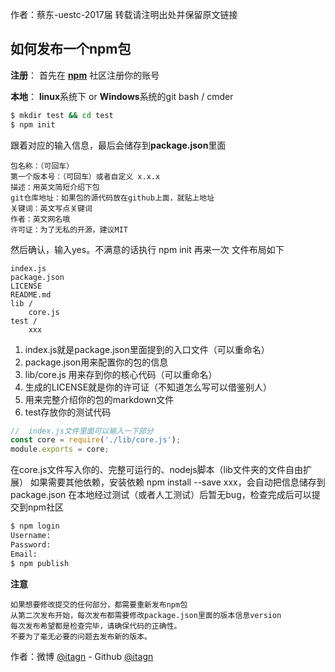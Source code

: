 ﻿作者：蔡东-uestc-2017届
转载请注明出处并保留原文链接

## 如何发布一个npm包
**注册**：
首先在 **[npm](https://www.npmjs.com/)** 社区注册你的账号

**本地**：
**linux**系统下 or **Windows**系统的git bash / cmder
```cmd
$ mkdir test && cd test
$ npm init
```
跟着对应的输入信息，最后会储存到**package.json**里面

    包名称：（可回车）
    第一个版本号：（可回车）或者自定义 x.x.x
    描述：用英文简短介绍下包
    git仓库地址：如果包的源代码放在github上面，就贴上地址
    关键词：英文写点关键词
    作者：英文网名哦
    许可证：为了无私的开源，建议MIT
    
然后确认，输入yes。不满意的话执行 npm init 再来一次
文件布局如下

    index.js
    package.json
    LICENSE
    README.md
    lib /
        core.js
    test / 
        xxx

1. index.js就是package.json里面提到的入口文件（可以重命名）
2. package.json用来配置你的包的信息
3. lib/core.js 用来存到你的核心代码（可以重命名）
4. 生成的LICENSE就是你的许可证（不知道怎么写可以借鉴别人）
5. 用来完整介绍你的包的markdown文件
6. test存放你的测试代码
```javascript
//  index.js文件里面可以输入一下部分
const core = require('./lib/core.js');
module.exports = core;
```
在core.js文件写入你的、完整可运行的、nodejs脚本（lib文件夹的文件自由扩展）
如果需要其他依赖，安装依赖 npm install --save xxx，会自动把信息储存到package.json
在本地经过测试（或者人工测试）后暂无bug，检查完成后可以提交到npm社区
```cmd
$ npm login
Username:
Password: 
Email: 
$ npm publish
```
**注意**

    如果想要修改提交的任何部分，都需要重新发布npm包
    从第二次发布开始，每次发布都需要修改package.json里面的版本信息version
    每次发布希望都是检查完毕，请确保代码的正确性。
    不要为了毫无必要的问题去发布新的版本。
    
作者：微博 [@itagn][1] - Github [@itagn][2]

[1]: https://weibo.com/p/1005053782707172
[2]: https://github.com/itagn